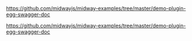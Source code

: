 https://github.com/midwayjs/midway-examples/tree/master/demo-plugin-egg-swagger-doc

https://github.com/midwayjs/midway-examples/tree/master/demo-plugin-egg-swagger-doc